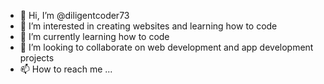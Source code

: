 - 👋 Hi, I’m @diligentcoder73
- 👀 I’m interested in creating websites and learning how to code
- 🌱 I’m currently learning how to code
- 💞️ I’m looking to collaborate on web development and app development projects
- 📫 How to reach me ...

<!---
diligentcoder73/diligentcoder73 is a ✨ special ✨ repository because its `README.md` (this file) appears on your GitHub profile.
You can click the Preview link to take a look at your changes.
--->
